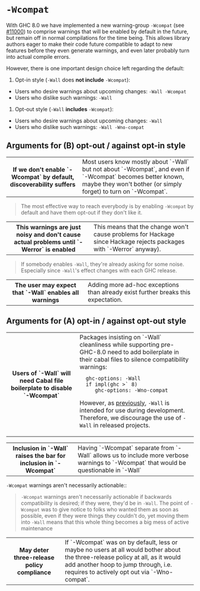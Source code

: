 # `-Wcompat`



With GHC 8.0 we have implemented a new warning-group `-Wcompat` (see
[\#11000](https://gitlab.staging.haskell.org/ghc/ghc/issues/11000)) to comprise warnings that will be enabled by default in the
future, but remain off in normal compilations for the time
being. This allows library authors eager to make their code future
compatible to adapt to new features before they even generate
warnings, and even later probably turn into actual compile errors.



However, there is one important design choice left regarding the default:


1. Opt-in style  (`-Wall` does **not include** `-Wcompat`):

  - Users who desire warnings about upcoming changes: `-Wall -Wcompat`
  - Users who dislike such warnings: `-Wall`

1. Opt-out style (`-Wall` **includes** `-Wcompat`):

  - Users who desire warnings about upcoming changes: `-Wall`
  - Users who dislike such warnings: `-Wall -Wno-compat`

## Arguments **for (B) opt-out** / against opt-in style


<table><tr><th>If we don't enable `-Wcompat` by default, discoverability suffers</th>
<td>
Most users know mostly about `-Wall` but not about
`-Wcompat`, and even if `-Wcompat` becomes better known, maybe they
won't bother (or simply forget) to turn on `-Wcompat`.
</td></tr></table>


>
>
> The most effective way to reach everybody is by enabling `-Wcompat`
> by default and have them opt-out if they don't like it.
>
>

<table><tr><th>This warnings are just noisy and don't cause actual problems until `-Werror` is enabled</th>
<td>
This means that the change won't cause problems for Hackage since Hackage rejects packages with `-Werror` anyway).
</td></tr></table>


>
>
> If somebody enables `-Wall`, they're already asking for some noise.
> Especially since `-Wall`'s effect changes with each GHC release.
>
>

<table><tr><th>The user may expect that `-Wall` enables all warnings</th>
<td>
Adding more ad-hoc exceptions than already exist further breaks this expectation.
</td></tr></table>


## Arguments **for (A) opt-in** / against opt-out style


<table><tr><th>Users of `-Wall` will need Cabal file boilerplate to disable `-Wcompat`</th>
<td>
Packages insisting on `-Wall` cleanliness while supporting pre-GHC-8.0 need to add boilerplate
in their cabal files to silence compatibility warnings:

```wiki
  ghc-options: -Wall
  if impl(ghc >` 8)
     ghc-options: -Wno-compat
```

However, as [
previously](https://mail.haskell.org/pipermail/ghc-devs/2016-January/010955.html|stated),
`-Wall` is intended for use during development. Therefore, we discourage the use of `-Wall`
in released projects.
</td></tr></table>


<table><tr><th>Inclusion in `-Wall` raises the bar for inclusion in `-Wcompat`</th>
<td>
Having `-Wcompat` separate from `-Wall` allows us to include
more verbose warnings to `-Wcompat` that would be questionable in `-Wall`
</td></tr></table>



`-Wcompat` warnings aren't necessarily actionable::


>
>
> `-Wcompat` warnings aren't necessarily actionable if backwards
> compatibility is desired; if they were, they'd be in `-Wall`. The
> point of `-Wcompat` was to give notice to folks who wanted them as soon
> as possible, even if they were things they couldn't do, yet moving
> them into `-Wall` means that this whole thing becomes a big mess of
> active maintenance
>
>

<table><tr><th>May deter three-release policy compliance</th>
<td>
If `-Wcompat` was on by default, less or maybe no users at all would
bother about the three-release policy at all, as it would add another
hoop to jump through, i.e.  requires to actively opt out via
`-Wno-compat`.
</td></tr></table>


